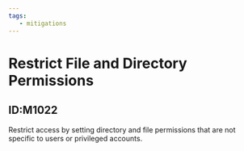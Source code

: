 ```yaml
---
tags:
   - mitigations
---
```

# Restrict File and Directory Permissions
## ID:M1022
Restrict access by setting directory and file permissions that are not specific to users or privileged accounts.

